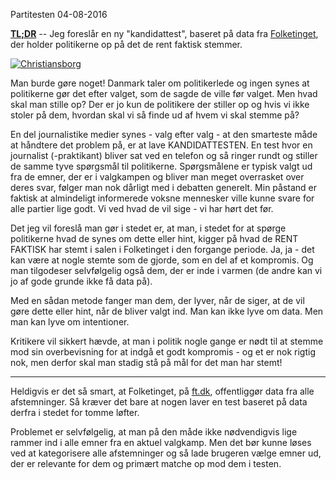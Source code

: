 Partitesten
04-08-2016

**[TL;DR](http://en.wikipedia.org/wiki/Wikipedia:Too_long;_didn't_read)** -- Jeg foreslår en ny "kandidattest", baseret på data fra [Folketinget](ft.dk), der holder politikerne op på det de rent faktisk stemmer.

[![Christiansborg](https://logiskhave.dk/static/20160804_christiansborg.jpg)](https://upload.wikimedia.org/wikipedia/commons/c/ca/Den_danske_Vitruvius_1_tab022_-_Prospect_af_det_Kongl_Slott_Christiansborg_imod_Hoved_Indgangen.jpg)

Man burde gøre noget! Danmark taler om politikerlede og ingen synes at politikerne gør det efter valget, som de sagde de ville før valget. Men hvad skal man stille op? Der er jo kun de politikere der stiller op og hvis vi ikke stoler på dem, hvordan skal vi så finde ud af hvem vi skal stemme på?

En del journalistike medier synes - valg efter valg - at den smarteste måde at håndtere det problem på, er at lave KANDIDATTESTEN. En test hvor en journalist (-praktikant) bliver sat ved en telefon og så ringer rundt og stiller de samme tyve spørgsmål til politikerne. Spørgsmålene er typisk valgt ud fra de emner, der er i valgkampen og bliver man meget overrasket over deres svar, følger man nok dårligt med i debatten generelt. Min påstand er faktisk at almindeligt informerede voksne mennesker ville kunne svare for alle partier lige godt. Vi ved hvad de vil sige - vi har hørt det før.

Det jeg vil foreslå man gør i stedet er, at man, i stedet for at spørge politikerne hvad de synes om dette eller hint, kigger på hvad de RENT FAKTISK har stemt i salen i Folketinget i den forgange periode. Ja, ja - det kan være at nogle stemte som de gjorde, som en del af et kompromis. Og man tilgodeser selvfølgelig også dem, der er inde i varmen (de andre kan vi jo af gode grunde ikke få data på).

Med en sådan metode fanger man dem, der lyver, når de siger, at de vil gøre dette eller hint, når de bliver valgt ind. Man kan ikke lyve om data. Men man kan lyve om intentioner.

Kritikere vil sikkert hævde, at man i politik nogle gange er nødt til at stemme mod sin overbevisning for at indgå et godt kompromis - og et er nok rigtig nok, men derfor skal man stadig stå på mål for det man har stemt!

---

Heldigvis er det så smart, at Folketinget, på [ft.dk](http://www.ft.dk/aabnedata.aspx), offentliggør data fra alle afstemninger. Så kræver det bare at nogen laver en test baseret på data derfra i stedet for tomme løfter.

Problemet er selvfølgelig, at man på den måde ikke nødvendigvis lige rammer ind i alle emner fra en aktuel valgkamp. Men det bør kunne løses ved at kategorisere alle afstemninger og så lade brugeren vælge emner ud, der er relevante for dem og primært matche op mod dem i testen.
